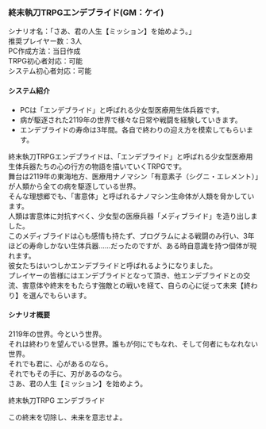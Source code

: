 ### 終末執刀TRPGエンデブライド(GM：ケイ)

シナリオ名：「さあ、君の人生【ミッション】を始めよう。」  
推奨プレイヤー数：3人  
PC作成方法：当日作成    
TRPG初心者対応：可能  
システム初心者対応：可能

#### システム紹介

- PCは「エンデブライド」と呼ばれる少女型医療用生体兵器です。
- 病が駆逐された2119年の世界で様々な日常や戦闘を経験していきます。
- エンデブライドの寿命は3年間。各自で終わりの迎え方を模索してもらいます。

終末執刀TRPGエンデブライドは、「エンデブライド」と呼ばれる少女型医療用生体兵器たちの心の行方の物語を描いていくTRPGです。  
舞台は2119年の東海地方、医療用ナノマシン「有意素子（シグニ・エレメント）」が人類から全ての病を駆逐している世界。  
そんな理想郷でも、「害意体」と呼ばれるナノマシン生命体が人類を脅かしています。  
人類は害意体に対抗すべく、少女型の医療兵器「メディブライド」を造り出しました。  
このメディブライドは心も感情も持たず、プログラムによる戦闘のみ行い、3年ほどの寿命しかない生体兵器……だったのですが、ある時自意識を持つ個体が現れます。  
彼女たちはいつしかエンデブライドと呼ばれるようになりました。  
プレイヤーの皆様にはエンデブライドとなって頂き、他エンデブライドとの交流、害意体や終末をもたらす強敵との戦いを経て、自らの心に従って未来【終わり】を選んでもらいます。  

#### シナリオ概要

2119年の世界。今という世界。  
それは終わりを望んでいる世界。誰もが何にでもなれ、そして何者にもなれない世界。  
それでも君に、心があるのなら。  
それでもその手に、刃があるのなら。  
さあ、君の人生【ミッション】を始めよう。  

終末執刀TRPG エンデブライド  

この終末を切除し、未来を意志せよ。  
